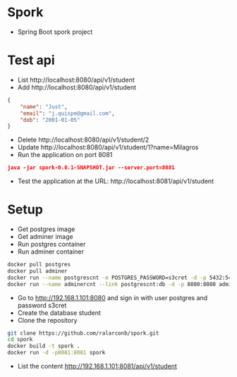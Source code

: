 # Spork
- Spring Boot spork project
# Test api
- List http://localhost:8080/api/v1/student
- Add http://localhost:8080/api/v1/student
```json
{
    "name": "Just",
    "email": "j.quispe@gmail.com",
    "dob": "2001-01-05"
}
```
- Delete http://localhost:8080/api/v1/student/2
- Update http://localhost:8080/api/v1/student/1?name=Milagros
- Run the application on port 8081
```json
java -jar spork-0.0.1-SNAPSHOT.jar --server.port=8081
```
- Test the application at the URL: http://localhost:8081/api/v1/student
# Setup
- Get postgres image
- Get adminer image
- Run postgres container
- Run adminer container
```sh
docker pull postgres
docker pull adminer
docker run --name postgrescnt -e POSTGRES_PASSWORD=s3cret -d -p 5432:5432 postgres
docker run --name adminercnt --link postgrescnt:db -d -p 8080:8080 adminer
```
- Go to http://192.168.1.101:8080 and sign in with user postgres and password s3cret
- Create the database student
- Clone the repository
```sh
git clone https://github.com/ralarconb/spork.git
cd spork
docker build -t spork .
docker run -d -p8081:8081 spork
```
- List the content http://192.168.1.101:8081/api/v1/student